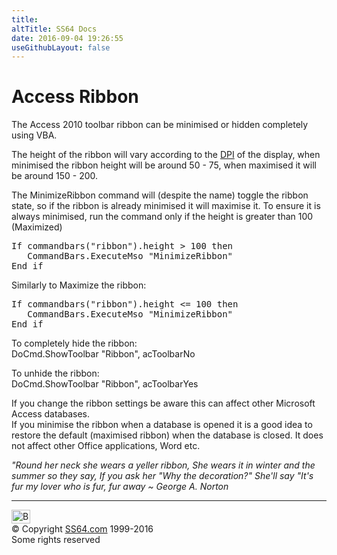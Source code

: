 ```yaml
---
title:
altTitle: SS64 Docs
date: 2016-09-04 19:26:55
useGithubLayout: false
---
```

<!-- #BeginLibraryItem "/Library/head_access_syntax.lbi" --><!-- #EndLibraryItem --><h1>Access Ribbon</h1>
<p>The Access 2010 toolbar ribbon can be minimised or hidden completely using VBA. </p>
<p>The height of the ribbon will vary according to the <a href="../nt/syntax-dpi.html">DPI</a> of the display, when minimised the ribbon height will be around 50 - 75, when maximised it will be around 150 - 200.</p>
<p>The <span class="code">MinimizeRibbon</span> command will (despite the name) toggle the ribbon state, so if the ribbon is already minimised it will maximise it. To ensure it is always minimised, run the command only if the height is greater than 100 (Maximized)</p>
<pre>If commandbars("ribbon").height &gt; 100 then
   CommandBars.ExecuteMso "MinimizeRibbon"
End if</pre>
<p>Similarly to Maximize the ribbon:</p>
<pre>If commandbars("ribbon").height &lt;= 100 then
   CommandBars.ExecuteMso "MinimizeRibbon"
End if</pre>
<p>To completely hide the ribbon:<br>
<span class="code">DoCmd.ShowToolbar "Ribbon", acToolbarNo </span><br>
</p>
<p> To unhide the ribbon:<br>
<span class="code">DoCmd.ShowToolbar "Ribbon", acToolbarYes</span></p>
<p>If you change the ribbon settings be aware this can affect other Microsoft Access databases.<br>
If you  minimise the ribbon when a database is opened it is a good idea to restore the default (maximised ribbon) when the database is closed. It does not affect other Office applications, Word etc.</p>
<p class="quote"><i>"Round her neck she wears a yeller ribbon, She wears it in winter and the summer so they say, If you ask her "Why the decoration?" She'll say "It's fur my lover who is fur, fur away ~ George A. Norton</i></p><!-- #BeginLibraryItem "/Library/foot_access.lbi" --><p>
<!-- access -->

<hr>
<div id="bl" class="footer"><a href="syntax-ribbon.html#"><img src="../images/top.png" width="30" height="22" alt="Back to the Top"></a></div>
<div id="br" class="footer, tagline">© Copyright <a href="http://ss64.com/">SS64.com</a> 1999-2016<br>
Some rights reserved</div><!-- #EndLibraryItem -->

